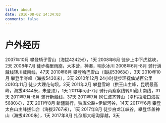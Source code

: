 ```yaml
---
title: about
date: 2016-08-02 14:34:03
comments: false
---
```


# 户外经历
2007年10月	攀登轿子雪山（海拔4242米），1天
2008年6月	徒步上中下虎跳峡，2天
2008年7月	徒步梅里雨崩，大本营，神瀑，明永冰川
2008年6月-8月	骑行滇藏线转川藏南线，47天
2010年8月	攀登哈巴雪山（海拔5396米），3天
2010年10月	攀登半脊峰（海拔5430米），3天
2010年12月	24小时徒步环抚仙湖百公里
2010年11月	徒步大理花甸坝，2天
2011年2月	攀登雪岭（拱王山主峰，昆明最高峰，海拔4344米，未登顶），1天
2011年5月-7月	骑行丙察察线转川藏山南线，31天
2011年7月-8月	骑行新藏线，37天
2011年7月	冈仁波齐转山（卓玛拉垭口海拔5680米），2天
2011年8月	新疆骑行，独库公路+伊犁河谷，14天
2017年6月	攀登太白山主峰拔仙台（海拔3767米），1天
2017年8月	徒步白龙江峡谷，攀登华盖神山（海拔4200米），1天
2017年8月	扎尕那大峪沟穿越，3天

